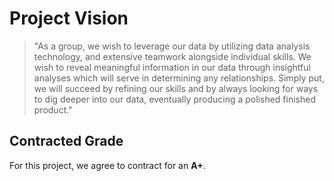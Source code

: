 # Project Vision

 > "As a group, we wish to leverage our data by utilizing data analysis technology, and extensive teamwork alongside individual skills. We wish to reveal meaningful information in our data through insightful analyses which will serve in determining any relationships. Simply put, we will succeed by refining our skills and by always looking for ways to dig deeper into our data, eventually producing a polished finished product."

## Contracted Grade

For this project, we agree to contract for an **A+**.
